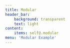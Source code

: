 ```yaml
---
title: Modular
header_bar:
    background: transparent
    text: light
content:
    items: self@.modular
menu: 'Modular Example'
---
```


